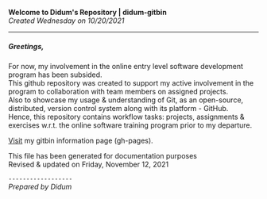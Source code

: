 **Welcome to Didum's Repository | didum-gitbin**<br/>
*Created Wednesday on 10/20/2021*

---

##### Greetings,

For now, my involvement in the online entry level software development program has been subsided.<br/>
This github repository was created to support my active involvement in the program to collaboration with team members on assigned projects.<br/>
Also to showcase my usage & understanding of Git, as an open-source, distributed, version control system along with its platform - GitHub. <br/>Hence, this repository contains workflow tasks: projects, assignments & exercises w.r.t. the online software training program prior to my departure.

[Visit](https://isdidum.github.io/didum-gitbin/) my gitbin information page (gh-pages).

This file has been generated for documentation purposes<br/>
Revised & updated on Friday, November 12, 2021

`------------------`<br/>
*Prepared by Didum*
